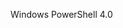 <Token xmlns:xlink="http://www.w3.org/1999/xlink">Windows PowerShell 4.0</Token>

<!--HONumber=Apr16_HO1-->


